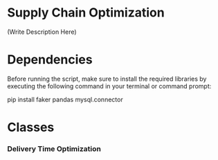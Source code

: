 # Supply Chain Optimization

(Write Description Here)


# Dependencies 
Before running the script, make sure to install the required libraries by executing the following command in your terminal or command prompt:

pip install faker pandas mysql.connector

# Classes
### Delivery Time Optimization


